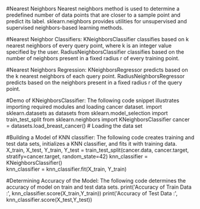 #Nearest Neighbors
Nearest neighbors method is used to determine a predefined number of data points that are closer to a sample point and predict its label.
sklearn.neighbors provides utilities for unsupervised and supervised neighbors-based learning methods.

#Nearest Neighbor Classifiers:
KNeighborsClassifier classifies based on k nearest neighbors of every query point, where k is an integer value specified by the user.
RadiusNeighborsClassifier classifies based on the number of neighbors present in a fixed radius r of every training point.

#Nearest Neighbors Regression:
KNeighborsRegressor predicts based on the k nearest neighbors of each query point.
RadiusNeighborsRegressor predicts based on the neighbors present in a fixed radius r of the query point.

#Demo of KNeighborsClassifier:
The following code snippet illustrates importing required modules and loading cancer dataset.
import sklearn.datasets as datasets
from sklearn.model_selection import train_test_split
from sklearn.neighbors import KNeighborsClassifier
cancer = datasets.load_breast_cancer()  # Loading the data set

#Building a Model of KNN classifier:
The following code creates training and test data sets, initializes a KNN classifier, and fits it with training data.
X_train, X_test, Y_train, Y_test = train_test_split(cancer.data, cancer.target, stratify=cancer.target, random_state=42)
knn_classifier = KNeighborsClassifier()   
knn_classifier = knn_classifier.fit(X_train, Y_train) 

#Determining Accuracy of the Model:
The following code determines the accuracy of model on train and test data sets.
print('Accuracy of Train Data :', knn_classifier.score(X_train,Y_train))
print('Accuracy of Test Data :', knn_classifier.score(X_test,Y_test))
